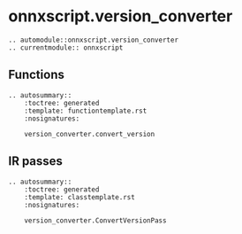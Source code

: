 # onnxscript.version_converter

```{eval-rst}
.. automodule::onnxscript.version_converter
.. currentmodule:: onnxscript
```

## Functions

```{eval-rst}
.. autosummary::
    :toctree: generated
    :template: functiontemplate.rst
    :nosignatures:

    version_converter.convert_version
```

## IR passes

```{eval-rst}
.. autosummary::
    :toctree: generated
    :template: classtemplate.rst
    :nosignatures:

    version_converter.ConvertVersionPass
```
